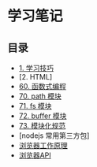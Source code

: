 # 学习笔记

## 目录

- [1. 学习技巧](./1-learn-skill/README.md)
- [2. HTML]
- [60. 函数式编程](./060-function-programming/README.md)
- [70. path 模块](./node-core/path/README.md)
- [71. fs 模块](./node-core/fs/README.md)
- [72. buffer 模块](./node-core/buffer/README.md)
- [73. 模块化规范](./node-core/module/README.md)
- [nodejs 常用第三方包]
- [浏览器工作原理](./browser-work/README.md)
- [浏览器API](./browser-api/README.md)

